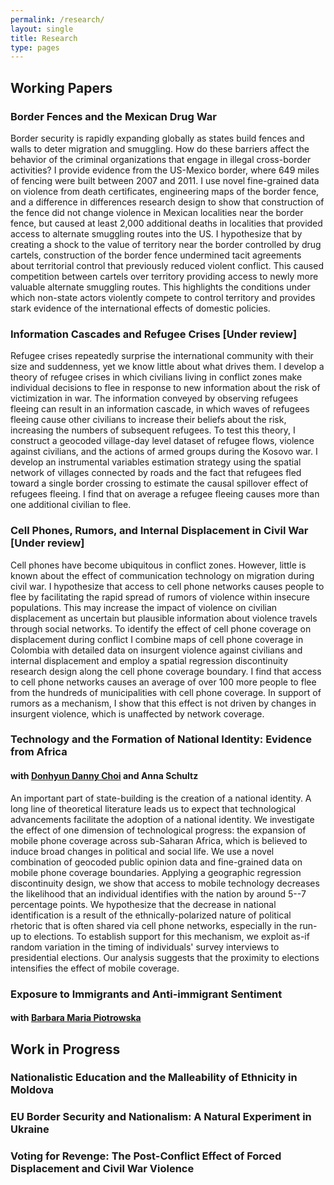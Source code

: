 ```yaml
---
permalink: /research/
layout: single
title: Research
type: pages
---
```


## Working Papers

### Border Fences and the Mexican Drug War
Border security is rapidly expanding globally as states build fences and walls to deter migration and smuggling. How do these barriers affect the behavior of the criminal organizations that engage in illegal cross-border activities? I provide evidence from the US-Mexico border, where 649 miles of fencing were built between 2007 and 2011. I use novel fine-grained data on violence from death certificates, engineering maps of the border fence, and a difference in differences research design to show that construction of the fence did not change violence in Mexican localities near the border fence, but caused at least 2,000 additional deaths in localities that provided access to alternate smuggling routes into the US. I hypothesize that by creating a shock to the value of territory near the border controlled by drug cartels, construction of the border fence undermined tacit agreements about territorial control that previously reduced violent conflict. This caused competition between cartels over territory providing access to newly more valuable alternate smuggling routes. This highlights the conditions under which non-state actors violently compete to control territory and provides stark evidence of the international effects of domestic policies.

### Information Cascades and Refugee Crises [Under review]
Refugee crises repeatedly surprise the international community with their size and suddenness, yet we know little about what drives them. I develop a theory of refugee crises in which civilians living in conflict zones make individual decisions to flee in response to new information about the risk of victimization in war. The information conveyed by observing refugees fleeing can result in an information cascade, in which waves of refugees fleeing cause other civilians to increase their beliefs about the risk, increasing the numbers of subsequent refugees. To test this theory, I construct a geocoded village-day level dataset of refugee flows, violence against civilians, and the actions of armed groups during the Kosovo war. I develop an instrumental variables estimation strategy using the spatial network of villages connected by roads and the fact that refugees fled toward a single border crossing to estimate the causal spillover effect of refugees fleeing. I find that on average a refugee fleeing causes more than one additional civilian to flee.

### Cell Phones, Rumors, and Internal Displacement in Civil War [Under review]
Cell phones have become ubiquitous in conflict zones. However, little is known about the effect of communication technology on migration during civil war. I hypothesize that access to cell phone networks causes people to flee by facilitating the rapid spread of rumors of violence within insecure populations. This may increase the impact of violence on civilian displacement as uncertain but plausible information about violence travels through social networks. To identify the effect of cell phone coverage on displacement during conflict I combine maps of cell phone coverage in Colombia with detailed data on insurgent violence against civilians and internal displacement and employ a spatial regression discontinuity research design along the cell phone coverage boundary. I find that access to cell phone networks causes an average of over 100 more people to flee from the hundreds of municipalities with cell phone coverage. In support of rumors as a mechanism, I show that this effect is not driven by changes in insurgent violence, which is unaffected by network coverage.

### Technology and the Formation of National Identity: Evidence from Africa
#### with [Donhyun Danny Choi](https://www.dhdannychoi.com/) and Anna Schultz
An important part of state-building is the creation of a national identity. A long line of theoretical literature leads us to expect that technological advancements facilitate the adoption of a national identity. We investigate the effect of one dimension of technological progress: the expansion of mobile phone coverage across sub-Saharan Africa, which is believed to induce broad changes in political and social life. We use a novel combination of geocoded public opinion data and fine-grained data on mobile phone coverage boundaries. Applying a geographic regression discontinuity design, we show that access to mobile technology decreases the likelihood that an individual identifies with the nation by around 5--7 percentage points. We hypothesize that the decrease in national identification is a result of the ethnically-polarized nature of political rhetoric that is often shared via cell phone networks, especially in the run-up to elections. To establish support for this mechanism, we exploit as-if random variation in the timing of individuals' survey interviews to presidential elections. Our analysis suggests that the proximity to elections intensifies the effect of mobile coverage. 

### Exposure to Immigrants and Anti-immigrant Sentiment 
#### with [Barbara Maria Piotrowska](https://sites.google.com/site/bmapiotrowska/)


## Work in Progress
### Nationalistic Education and the Malleability of Ethnicity in Moldova

### EU Border Security and Nationalism: A Natural Experiment in Ukraine

### Voting for Revenge: The Post-Conflict Effect of Forced Displacement and Civil War Violence
